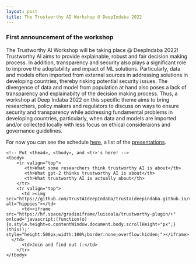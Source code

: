 ```yaml
---
layout: post
title: The Trustworthy AI Workshop @ DeepIndaba 2022
---
```


### First announcement of the workshop
The Trustworthy AI Workshop will be taking place @ DeepIndaba 2022!
Trustworthy AI aims to provide explainable, robust and fair decision making process. In addition, transparency and security also plays a significant role to improve the adoptability and impact of ML solutions. Particularly, data and models often imported from external sources in addressing solutions in developing countries, thereby risking potential security issues. The divergence of data and model from population at hand also poses a lack of transparency and explainabilty of the decision making process. Thus, a workshop at Deep Indaba 2022 on this specific theme aims to bring researchers, policy makers and regulators to discuss on ways to ensure security and transparency while addressing fundamental problems in developing countries, particularly, when data and models are imported and/or collected locally with less focus on ethical consideraions and governance guidelines.


For now you can see the schedule [here](https://trustaideepindaba.github.io/comms/), a list of the [presentations](https://trustmldeepindaba.github.io/talks/).

<table style="width: 100%" cellpadding="0" cellspacing="0" border="0">
    <colgroup>
       <col span="1" style="width: 25%;">
       <col span="1" style="width: 60%;">
       <col span="1" style="width: 15%;">
    </colgroup>
    
    <!-- Put <thead>, <tbody>, and <tr>'s here! -->
    <tbody>
        <tr valign="top">
           <th>What some researchers think trustworthy AI is about</th>
           <th>What gpt-2 thinks trustworthy AI is about</th>
           <th>What trustworthy AI is actually about</th>
        </tr>
        <tr valign="top">
          <td ><img src="https://github.com/TrustAIdeepIndaba/trustaideepindaba.github.io/raw/main/public/bfc57fa11646d642320878c144dddd95.jpg" alt="hippies"></td>
          <td><iframe src="https://hf.space/gradioiframe/luisoala/trustworthy-plugin/+" onload='javascript:(function(o){o.style.height=o.contentWindow.document.body.scrollHeight+"px";}(this));' style="height:500px;width:100%;border:none;overflow:hidden;"></iframe>
      </td>
          <td>Join and find out (:</td>
        </tr>
    </tbody>
</table>

# <!--- style="max-width:100px;width:30%" --->
